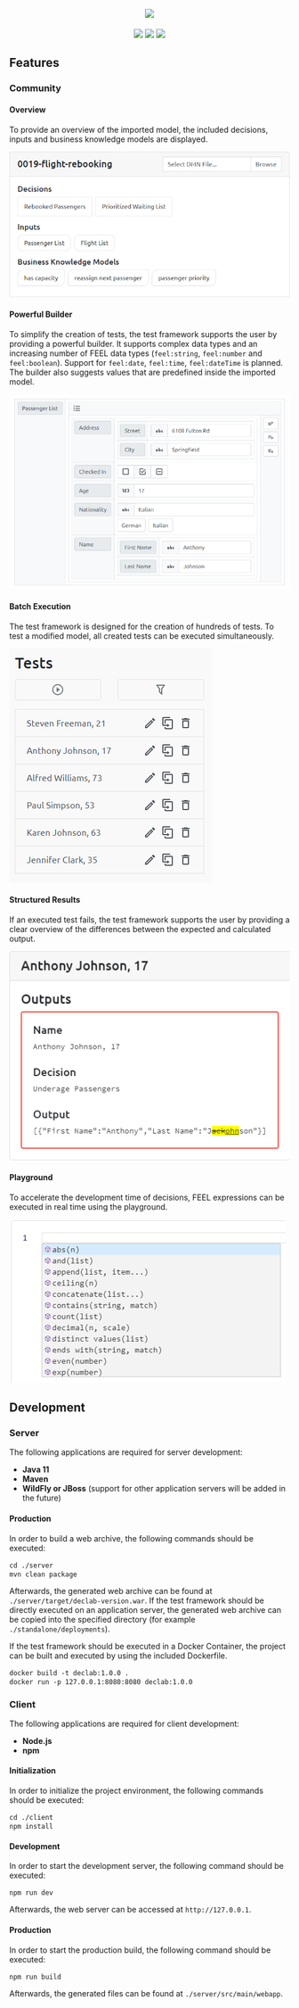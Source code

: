 <p align="center">
  <img src="https://raw.githubusercontent.com/materna-se/declab/master/docs/logo.png">
  <br><br>
  <img src="https://img.shields.io/github/license/materna-se/declab.svg?style=flat-square">
  <img src="https://img.shields.io/circleci/build/github/materna-se/declab.svg?style=flat-square">
  <img src="https://img.shields.io/docker/pulls/maternase/declab?style=flat-square">
</p>

## Features
### Community
#### Overview
To provide an overview of the imported model, the included decisions, inputs and business knowledge models are displayed.

![](./docs/model-overview.png)

#### Powerful Builder
To simplify the creation of tests, the test framework supports the user by providing a powerful builder.
It supports complex data types and an increasing number of FEEL data types
(`feel:string`, `feel:number` and `feel:boolean`). Support for `feel:date`, `feel:time`, `feel:dateTime` is planned.
The builder also suggests values that are predefined inside the imported model.

![](./docs/builder.png)

#### Batch Execution
The test framework is designed for the creation of hundreds of tests.
To test a modified model, all created tests can be executed simultaneously.

![](./docs/test-execution.gif)

#### Structured Results
If an executed test fails, the test framework supports the user by providing
a clear overview of the differences between the expected and calculated output.

![](./docs/test-output.png)

#### Playground
To accelerate the development time of decisions, FEEL expressions
can be executed in real time using the playground.

![](./docs/playground.png)

## Development
### Server
The following applications are required for server development:
- **Java 11**
- **Maven**
- **WildFly or JBoss** (support for other application servers will be added in the future)

#### Production
In order to build a web archive, the following commands should be executed:
```
cd ./server
mvn clean package
```
Afterwards, the generated web archive can be found at `./server/target/declab-version.war`.
If the test framework should be directly executed on an application server, the generated
web archive can be copied into the specified directory (for example `./standalone/deployments`).

If the test framework should be executed in a Docker Container,
the project can be built and executed by using the included Dockerfile.
```
docker build -t declab:1.0.0 .
docker run -p 127.0.0.1:8080:8080 declab:1.0.0 
```

### Client
The following applications are required for client development:
- **Node.js**
- **npm**

#### Initialization
In order to initialize the project environment, the following commands should be executed:
```
cd ./client
npm install
```
#### Development
In order to start the development server, the following command should be executed:
```
npm run dev
```
Afterwards, the web server can be accessed at `http://127.0.0.1`.

#### Production
In order to start the production build, the following command should be executed:
```
npm run build
```
Afterwards, the generated files can be found at `./server/src/main/webapp`.
